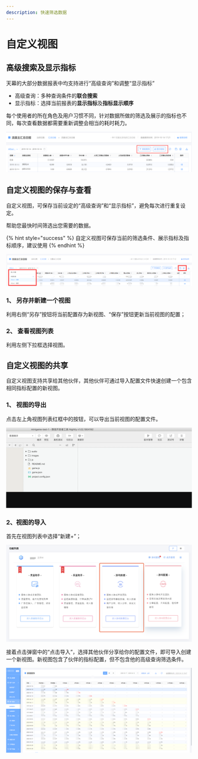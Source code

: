 ```yaml
---
description: 快速筛选数据
---
```


# 自定义视图

## 高级搜索及显示指标

天幕的大部分数据报表中均支持进行“高级查询”和调整“显示指标”

* 高级查询：多种查询条件的**联合搜索**
* 显示指标：选择当前报表的**显示指标**及**指标显示顺序**

每个使用者的所在角色及用户习惯不同，针对数据所做的筛选及展示的指标也不同，每次查看数据都需要重新调整会相当的耗时耗力。

![&#x9AD8;&#x7EA7;&#x67E5;&#x8BE2;&#x3001;&#x663E;&#x793A;&#x6307;&#x6807;](../.gitbook/assets/qi-ye-wei-xin-jie-tu-15710452159249%20%281%29.png)

## 自定义视图的保存与查看

自定义视图，可保存当前设定的“高级查询”和“显示指标”，避免每次进行重复设定。

帮助您最快时间筛选出您需要的数据。

{% hint style="success" %}
自定义视图可保存当前的筛选条件、展示指标及指标顺序，建议使用
{% endhint %}

![&#x81EA;&#x5B9A;&#x4E49;&#x89C6;&#x56FE;&#x64CD;&#x4F5C;&#x533A;&#x57DF;&#x793A;&#x610F;](../.gitbook/assets/qq-jie-tu-20191012165452-1-1-1-1-1-1.png)

### 1、 另存并新建一个视图

利用右侧“另存”按钮将当前配置存为新视图、“保存”按钮更新当前视图的配置；

### 2、 查看视图列表

利用左侧下拉框选择视图。

## 自定义视图的共享

自定义视图支持共享给其他伙伴，其他伙伴可通过导入配置文件快速创建一个包含相同指标配置的新视图。

### 1、 视图的导出

点击左上角视图列表红框中的按钮，可以导出当前视图的配置文件。

![](../.gitbook/assets/image%20%28240%29.png)

### 2、视图的导入

首先在视图列表中选择“新建+”；

![](../.gitbook/assets/image%20%2834%29.png)

接着点击弹窗中的“点击导入”，选择其他伙伴分享给你的配置文件，即可导入创建一个新视图。新视图包含了伙伴的指标配置，但不包含他的高级查询筛选条件。

![](../.gitbook/assets/image%20%2887%29.png)



